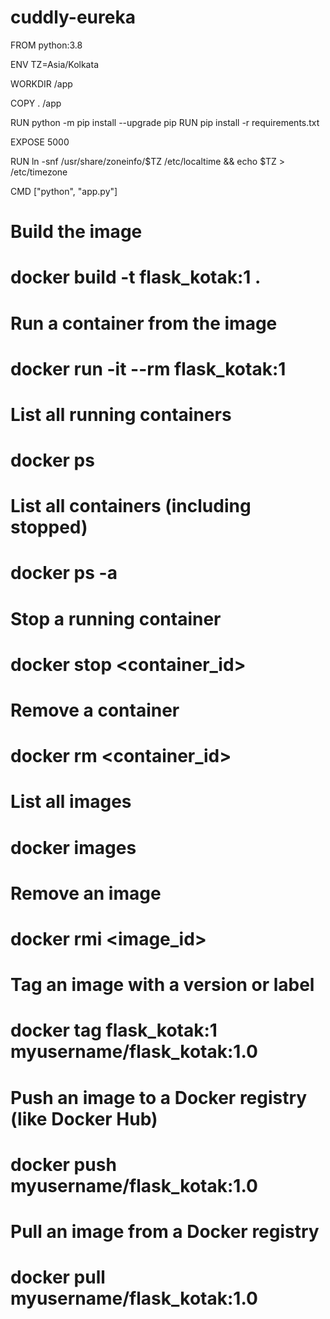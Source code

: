 # cuddly-eureka
FROM python:3.8

ENV TZ=Asia/Kolkata

WORKDIR /app

COPY . /app

RUN python -m pip install --upgrade pip
RUN pip install -r requirements.txt

EXPOSE 5000

RUN ln -snf /usr/share/zoneinfo/$TZ /etc/localtime && echo $TZ > /etc/timezone

CMD ["python", "app.py"]

# Build the image
# docker build -t flask_kotak:1 .

# Run a container from the image
# docker run -it --rm flask_kotak:1

# List all running containers
# docker ps

# List all containers (including stopped)
# docker ps -a

# Stop a running container
# docker stop <container_id>

# Remove a container
# docker rm <container_id>

# List all images
# docker images

# Remove an image
# docker rmi <image_id>

# Tag an image with a version or label
# docker tag flask_kotak:1 myusername/flask_kotak:1.0

# Push an image to a Docker registry (like Docker Hub)
# docker push myusername/flask_kotak:1.0

# Pull an image from a Docker registry
# docker pull myusername/flask_kotak:1.0


